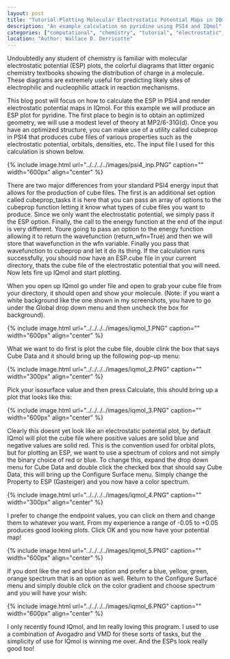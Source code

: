 ```yaml
---
layout: post
title: "Tutorial:Plotting Molecular Electrostatic Potential Maps in IQmol"
description: "An example calculation on pyridine using PSI4 and IQmol"
categories: ["computational", "chemistry", "tutorial", "electrostatic", "potential", "PSI4", "IQmol"]
location: "Author: Wallace D. Derricotte"
---
```

  <!-- mathjax -->
  <script type="text/javascript" async
  src="//cdn.mathjax.org/mathjax/latest/MathJax.js?config=TeX-MML-AM_CHTML">
  </script>

Undoubtedly any student of chemistry is familiar with molecular electrostatic potential (ESP) plots, the colorful diagrams that litter organic chemistry textbooks showing the distribution of charge in a molecule. These diagrams are extremely useful for predicting likely sites of electrophilic and nucleophilic attack in reaction mechanisms. 

This blog post will focus on how to calculate the ESP in PSI4 and render electrostatic potential maps in IQmol. For this example we will produce an ESP plot for pyridine. The first place to begin is to obtain an optimized geometry, we will use a modest level of theory at MP2/6-31G(d). Once you have an optimized structure, you can make use of a utility called cubeprop in PSI4 that produces cube files of various properties such as the electrostatic potential, orbitals, densities, etc. The input file I used for this calculation is shown below.

{% include image.html url="../../../../images/psi4_inp.PNG" caption="" width="600px" align="center" %}  

There are two major differences from your standard PSI4 energy input that allows for the production of cube files. The first is an additional set option called cubeprop_tasks it is here that you can pass an array of options to the cubeprop function letting it know what types of cube files you want to produce. Since we only want the electrostatic potential, we simply pass it the ESP option. Finally, the call to the energy function at the end of the input is very different. Youre going to pass an option to the energy function allowing it to return the wavefunction (return_wfn=True) and then we will store that wavefunction in the wfn variable. Finally you pass that wavefunction to cubeprop and let it do its thing. If the calculation runs successfully, you should now have an ESP.cube file in your current directory, thats the cube file of the electrostatic potential that you will need. Now lets fire up IQmol and start plotting.

When you open up IQmol go under file and open to grab your cube file from your directory, it should open and show your molecule. (Note: if you want a white background like the one shown in my screenshots, you have to go under the Global drop down menu and then uncheck the box for background). 

{% include image.html url="../../../../images/iqmol_1.PNG" caption="" width="600px" align="center" %}  

What we want to do first is plot the cube file, double clink the box that says Cube Data and it should bring up the following pop-up menu:

{% include image.html url="../../../../images/iqmol_2.PNG" caption="" width="300px" align="center" %}


Pick your isosurface value and then press Calculate, this should bring up a plot that looks like this:

{% include image.html url="../../../../images/iqmol_3.PNG" caption="" width="600px" align="center" %}  

Clearly this doesnt yet look like an electrostatic potential plot, by default IQmol will plot the cube file where positive values are solid blue and negative values are solid red. This is the convention used for orbital plots, but for plotting an ESP, we want to use a spectrum of colors and not simply the binary choice of red or blue. To change this, expand the drop down menu for Cube Data and double click the checked box that should say Cube Data, this will bring up the Configure Surface menu. Simply change the Property to ESP (Gasteiger) and you now have a color spectrum. 

{% include image.html url="../../../../images/iqmol_4.PNG" caption="" width="300px" align="center" %}  

I prefer to change the endpoint values, you can click on them and change them to whatever you want. From my experience a range of -0.05 to +0.05 produces good looking plots. Click OK and you now have your potential map!

{% include image.html url="../../../../images/iqmol_5.PNG" caption="" width="600px" align="center" %}  


If you dont like the red and blue option and prefer a blue, yellow, green, orange spectrum that is an option as well. Return to the Configure Surface menu and simply double click on the color gradient and choose spectrum and you will have your wish:

{% include image.html url="../../../../images/iqmol_6.PNG" caption="" width="600px" align="center" %}  

I only recently found IQmol, and Im really loving this program. I used to use a combination of Avogadro and VMD for these sorts of tasks, but the simplicity of use for IQmol is winning me over. And the ESPs look really good too!
